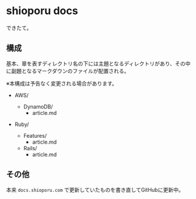 # shioporu docs

できたて。

## 構成

基本、章を表すディレクトリ名の下には主題となるディレクトリがあり、その中に副題となるマークダウンのファイルが配置される。

※本構成は予告なく変更される場合があります。

- AWS/
  - DynamoDB/
    - article.md

- Ruby/
  - Features/
    - article.md
  - Rails/
    - article.md

## その他

本来 `docs.shioporu.com` で更新していたものを書き直してGitHubに更新中。